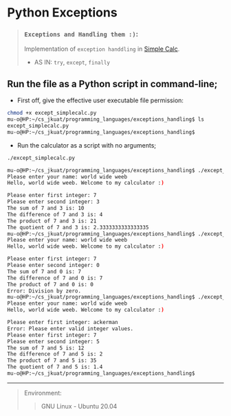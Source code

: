 # Python Exceptions

> ### `Exceptions and Handling them :)`:  
> Implementation of `exception handdling` in [Simple Calc](../oop_simplecalc/oop_simple_calc.py).  
> - AS IN: `try`, `except`, `finally`


## Run the file as a Python script in command-line;

- First off, give the effective user executable file permission: 
```bash 
chmod +x except_simplecalc.py
mu-o@HP:~/cs_jkuat/programming_languages/exceptions_handling$ ls
except_simplecalc.py
mu-o@HP:~/cs_jkuat/programming_languages/exceptions_handling$
```

- Run the calculator as a script with no arguments;
```bash
./except_simplecalc.py
```

```bash
mu-o@HP:~/cs_jkuat/programming_languages/exceptions_handling$ ./except_simplecalc.py
Please enter your name: world wide weeb
Hello, world wide weeb. Welcome to my calculator :)

Please enter first integer: 7
Please enter second integer: 3
The sum of 7 and 3 is: 10
The difference of 7 and 3 is: 4
The product of 7 and 3 is: 21
The quotient of 7 and 3 is: 2.3333333333333335
mu-o@HP:~/cs_jkuat/programming_languages/exceptions_handling$ ./except_simplecalc.py
Please enter your name: world wide weeb
Hello, world wide weeb. Welcome to my calculator :)

Please enter first integer: 7
Please enter second integer: 0
The sum of 7 and 0 is: 7
The difference of 7 and 0 is: 7
The product of 7 and 0 is: 0
Error: Division by zero.
mu-o@HP:~/cs_jkuat/programming_languages/exceptions_handling$ ./except_simplecalc.py
Please enter your name: world wide weeb
Hello, world wide weeb. Welcome to my calculator :)

Please enter first integer: ackerman
Error: Please enter valid integer values.
Please enter first integer: 7
Please enter second integer: 5
The sum of 7 and 5 is: 12
The difference of 7 and 5 is: 2
The product of 7 and 5 is: 35
The quotient of 7 and 5 is: 1.4
mu-o@HP:~/cs_jkuat/programming_languages/exceptions_handling$
```

---
> Environment:  
>> GNU Linux - Ubuntu 20.04